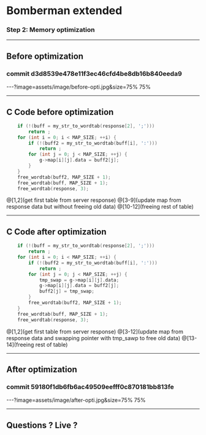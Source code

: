 # Bomberman extended

### Step 2: Memory optimization

---

## Before optimization

### commit d3d8539e478e11f3ec46cfd4be8db16b840eeda9

---?image=assets/image/before-opti.jpg&size=75% 75%

---

## C Code before optimization


```c
	if (!(buff = my_str_to_wordtab(response[2], ';')))
		return ;
	for (int i = 0; i < MAP_SIZE; ++i) {
		if (!(buff2 = my_str_to_wordtab(buff[i], ':')))
			return ;
		for (int j = 0; j < MAP_SIZE; ++j) {
			g->map[i][j].data = buff2[j];
		}
	}
	free_wordtab(buff2, MAP_SIZE + 1);
	free_wordtab(buff, MAP_SIZE + 1);
	free_wordtab(response, 3);
```

@[1,2](get first table from server response)
@[3-9](update map from response data but without freeing old data)
@[10-12](freeing rest of table)

---

## C Code after optimization

```c
	if (!(buff = my_str_to_wordtab(response[2], ';')))
		return ;
	for (int i = 0; i < MAP_SIZE; ++i) {
		if (!(buff2 = my_str_to_wordtab(buff[i], ':')))
			return ;
		for (int j = 0; j < MAP_SIZE; ++j) {
			tmp_swap = g->map[i][j].data;
			g->map[i][j].data = buff2[j];
			buff2[j] = tmp_swap;
		}
		free_wordtab(buff2, MAP_SIZE + 1);
	}
	free_wordtab(buff, MAP_SIZE + 1);
	free_wordtab(response, 3);
```

@[1,2](get first table from server response)
@[3-12](update map from response data and swapping pointer with tmp_sawp to free old data)
@[13-14](freeing rest of table)

---

## After optimization

### commit 59180f1db6fb6ac49509eefff0c870181bb813fe

---?image=assets/image/after-opti.jpg&size=75% 75%

---

## Questions ? Live ?
